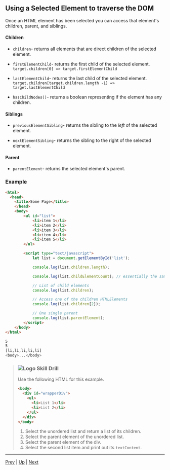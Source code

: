 ## Using a Selected Element to traverse the DOM

Once an HTML element has been selected you can access that element's children, parent, and siblings.

#### Children
* `children`- returns all elements that are direct children of the selected element.  

* `firstElementChild`- returns the first child of the selected element. `target.children[0] => target.firstElementChild`  

* `lastElementChild`- returns the last child of the selected element. `target.children[target.children.length -1] => target.lastElementChild`  

* `hasChildNodes()`- returns a boolean representing if the element has any children.

#### Siblings
* `previousElementSibling`- returns the sibling to the _left_ of the selected element.

* `nextElementSibling`- returns the sibling to the right of the selected element.

#### Parent
* `parentElement`- returns the selected element's parent.


### Example
```html
<html>
  <head>
    <title>Some Page</title>
    </head>
    <body>
        <ul id="list">
            <li>item 1</li>
            <li>item 2</li>
            <li>item 3</li>
            <li>item 4</li>
            <li>item 5</li>
        </ul>

        <script type="text/javascript">
            let list = document.getElementById('list');

            console.log(list.children.length);

            console.log(list.childElementCount); // essentially the same as using .length

            // List of child elements
            console.log(list.children);

            // Access one of the children HTMLElements
            console.log(list.children[2]);

            // One single parent
            console.log(list.parentElement);
        </script>
    </body>
</html>
```

```bash
5
5
[li,li,li,li,li]
<body>...</body>
```

> ### ![Logo](http://skilldistillery.com/downloads/sd_logo.jpg) Skill Drill
> Use the following HTML for this example.
> ```html
> <body>
>   <div id="wrapperDiv">
>     <ul>
>       <li>List 1</li>
>       <li>List 2</li>
>     </ul>
>   </div>
> </body>
> ```
> 1. Select the unordered list and return a list of its children.
> 1. Select the parent element of the unordered list.
> 1. Select the parent element of the div.
> 1. Select the second list item and print out its `textContent`.

<hr>

[Prev](traversingTheDom.md) | [Up](README.md) | [Next](labs.md)

